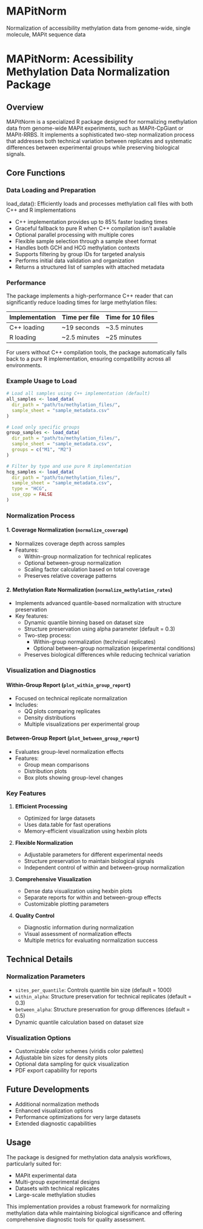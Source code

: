 # MAPitNorm
Normalization of accessibility methylation data from genome-wide, single molecule, MAPit sequence data

# MAPitNorm: Acessibility Methylation Data Normalization Package

## Overview
MAPitNorm is a specialized R package designed for normalizing methylation data from genome-wide MAPit experiments, such as MAPit-CpGiant or MAPit-RRBS. It implements a sophisticated two-step normalization process that addresses both technical variation between replicates and systematic differences between experimental groups while preserving biological signals.

## Core Functions

### Data Loading and Preparation
load_data(): Efficiently loads and processes methylation call files with both C++ and R implementations
- C++ implementation provides up to 85% faster loading times
- Graceful fallback to pure R when C++ compilation isn't available
- Optional parallel processing with multiple cores
- Flexible sample selection through a sample sheet format
- Handles both GCH and HCG methylation contexts
- Supports filtering by group IDs for targeted analysis
- Performs initial data validation and organization
- Returns a structured list of samples with attached metadata

### Performance
The package implements a high-performance C++ reader that can significantly reduce loading times for large methylation files:

| Implementation | Time per file | Time for 10 files |
|----------------|---------------|-------------------|
| C++ loading    | ~19 seconds   | ~3.5 minutes      |
| R loading      | ~2.5 minutes  | ~25 minutes       |

For users without C++ compilation tools, the package automatically falls back to a pure R implementation, ensuring compatibility across all environments.

### Example Usage to Load
```r
# Load all samples using C++ implementation (default)
all_samples <- load_data(
  dir_path = "path/to/methylation_files/",
  sample_sheet = "sample_metadata.csv"
)

# Load only specific groups
group_samples <- load_data(
  dir_path = "path/to/methylation_files/",
  sample_sheet = "sample_metadata.csv",
  groups = c("M1", "M2")
)

# Filter by type and use pure R implementation
hcg_samples <- load_data(
  dir_path = "path/to/methylation_files/",
  sample_sheet = "sample_metadata.csv",
  type = "HCG",
  use_cpp = FALSE
)
```
### Normalization Process

#### 1. Coverage Normalization (`normalize_coverage`)
- Normalizes coverage depth across samples
- Features:
  - Within-group normalization for technical replicates
  - Optional between-group normalization
  - Scaling factor calculation based on total coverage
  - Preserves relative coverage patterns

#### 2. Methylation Rate Normalization (`normalize_methylation_rates`)
- Implements advanced quantile-based normalization with structure preservation
- Key features:
  - Dynamic quantile binning based on dataset size
  - Structure preservation using alpha parameter (default = 0.3)
  - Two-step process:
    - Within-group normalization (technical replicates)
    - Optional between-group normalization (experimental conditions)
  - Preserves biological differences while reducing technical variation

### Visualization and Diagnostics

#### Within-Group Report (`plot_within_group_report`)
- Focused on technical replicate normalization
- Includes:
  - QQ plots comparing replicates
  - Density distributions
  - Multiple visualizations per experimental group

#### Between-Group Report (`plot_between_group_report`)
- Evaluates group-level normalization effects
- Features:
  - Group mean comparisons
  - Distribution plots
  - Box plots showing group-level changes

### Key Features
1. **Efficient Processing**
   - Optimized for large datasets
   - Uses data.table for fast operations
   - Memory-efficient visualization using hexbin plots

2. **Flexible Normalization**
   - Adjustable parameters for different experimental needs
   - Structure preservation to maintain biological signals
   - Independent control of within and between-group normalization

3. **Comprehensive Visualization**
   - Dense data visualization using hexbin plots
   - Separate reports for within and between-group effects
   - Customizable plotting parameters

4. **Quality Control**
   - Diagnostic information during normalization
   - Visual assessment of normalization effects
   - Multiple metrics for evaluating normalization success

## Technical Details

### Normalization Parameters
- `sites_per_quantile`: Controls quantile bin size (default = 1000)
- `within_alpha`: Structure preservation for technical replicates (default = 0.3)
- `between_alpha`: Structure preservation for group differences (default = 0.5)
- Dynamic quantile calculation based on dataset size

### Visualization Options
- Customizable color schemes (viridis color palettes)
- Adjustable bin sizes for density plots
- Optional data sampling for quick visualization
- PDF export capability for reports

## Future Developments
- Additional normalization methods
- Enhanced visualization options
- Performance optimizations for very large datasets
- Extended diagnostic capabilities

## Usage
The package is designed for methylation data analysis workflows, particularly suited for:
- MAPit experimental data
- Multi-group experimental designs
- Datasets with technical replicates
- Large-scale methylation studies

This implementation provides a robust framework for normalizing methylation data while maintaining biological significance and offering comprehensive diagnostic tools for quality assessment.
